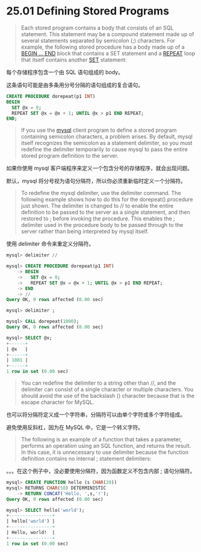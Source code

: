 # 25.01 Defining Stored Programs

> Each stored program contains a body that consists of an SQL statement. This statement may be a compound statement made up of several statements separated by semicolon (;) characters. For example, the following stored procedure has a body made up of a [BEGIN ... END](https://dev.mysql.com/doc/refman/8.0/en/begin-end.html) block that contains a SET statement and a [REPEAT](https://dev.mysql.com/doc/refman/8.0/en/repeat.html) loop that itself contains another [SET](https://dev.mysql.com/doc/refman/8.0/en/set-variable.html) statement:

每个存储程序包含一个由 SQL 语句组成的 body。

这条语句可能是由多条用分号分隔的语句组成的复合语句。

```sql
CREATE PROCEDURE dorepeat(p1 INT)
BEGIN
  SET @x = 0;
  REPEAT SET @x = @x + 1; UNTIL @x > p1 END REPEAT;
END;
```
> If you use the [mysql](https://dev.mysql.com/doc/refman/8.0/en/mysql.html) client program to define a stored program containing semicolon characters, a problem arises. By default, mysql itself recognizes the semicolon as a statement delimiter, so you must redefine the delimiter temporarily to cause mysql to pass the entire stored program definition to the server.

如果你使用 mysql 客户端程序来定义一个包含分号的存储程序，就会出现问题。

默认，mysql 将分号视为语句分隔符，所以你必须重新临时定义一个分隔符。

> To redefine the mysql delimiter, use the delimiter command. The following example shows how to do this for the dorepeat() procedure just shown. The delimiter is changed to // to enable the entire definition to be passed to the server as a single statement, and then restored to ; before invoking the procedure. This enables the ; delimiter used in the procedure body to be passed through to the server rather than being interpreted by mysql itself.

使用 delimiter 命令来重定义分隔符。

```sql
mysql> delimiter //

mysql> CREATE PROCEDURE dorepeat(p1 INT)
    -> BEGIN
    ->   SET @x = 0;
    ->   REPEAT SET @x = @x + 1; UNTIL @x > p1 END REPEAT;
    -> END
    -> //
Query OK, 0 rows affected (0.00 sec)

mysql> delimiter ;

mysql> CALL dorepeat(1000);
Query OK, 0 rows affected (0.00 sec)

mysql> SELECT @x;
+------+
| @x   |
+------+
| 1001 |
+------+
1 row in set (0.00 sec)
```

> You can redefine the delimiter to a string other than //, and the delimiter can consist of a single character or multiple characters. You should avoid the use of the backslash (\) character because that is the escape character for MySQL.

也可以将分隔符定义成一个字符串，分隔符可以由单个字符或多个字符组成。

避免使用反斜杠，因为在 MySQL 中，它是一个转义字符。

> The following is an example of a function that takes a parameter, performs an operation using an SQL function, and returns the result. In this case, it is unnecessary to use delimiter because the function definition contains no internal ; statement delimiters:

。。。在这个例子中，没必要使用分隔符，因为函数定义不包含内部 ; 语句分隔符。

```sql
mysql> CREATE FUNCTION hello (s CHAR(20))
mysql> RETURNS CHAR(50) DETERMINISTIC
    -> RETURN CONCAT('Hello, ',s,'!');
Query OK, 0 rows affected (0.00 sec)

mysql> SELECT hello('world');
+----------------+
| hello('world') |
+----------------+
| Hello, world!  |
+----------------+
1 row in set (0.00 sec)
```
